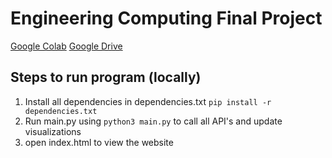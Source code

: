 # Engineering Computing Final Project
[Google Colab](https://colab.research.google.com/drive/1Bs4jQ7x3MOPKgVmooibM9mOMXtWk6f5r)
[Google Drive](https://drive.google.com/drive/folders/1gY1Q5m4k8vNXOHDmye5olgHNwEytj_18?usp=share_link)

## Steps to run program (locally)
1. Install all dependencies in dependencies.txt `pip install -r dependencies.txt`
2. Run main.py using `python3 main.py` to call all API's and update visualizations
3. open index.html to view the website

